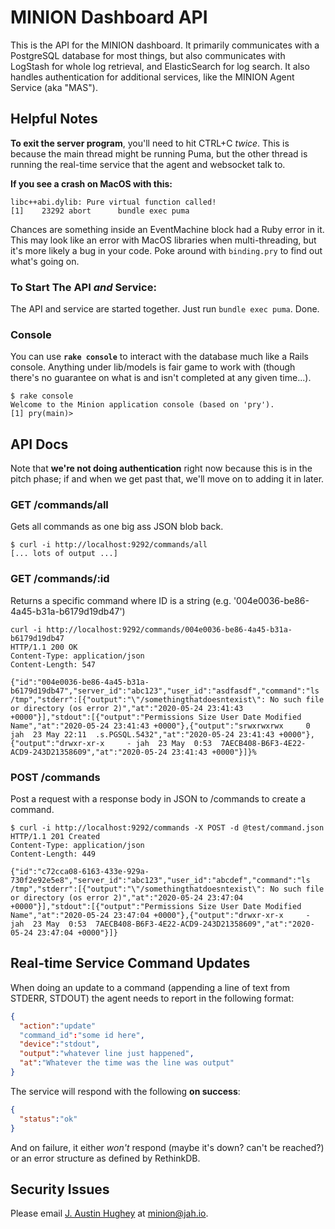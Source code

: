 # MINION Dashboard API

This is the API for the MINION dashboard. It primarily communicates with a
PostgreSQL database for most things, but also communicates with LogStash for
whole log retrieval, and ElasticSearch for log search. It also handles authentication
for additional services, like the MINION Agent Service (aka "MAS").

## Helpful Notes

**To exit the server program**, you'll need to hit CTRL+C _twice_. This is
because the main thread might be running Puma, but the other thread is running
the real-time service that the agent and websocket talk to.

**If you see a crash on MacOS with this:**

```
libc++abi.dylib: Pure virtual function called!
[1]    23292 abort      bundle exec puma
```

Chances are something inside an EventMachine block had a Ruby error in it. This
may look like an error with MacOS libraries when multi-threading, but it's more
likely a bug in your code. Poke around with `binding.pry` to find out what's
going on.

### To Start The API _and_ Service:

The API and service are started together. Just run `bundle exec puma`. Done.

### Console

You can use **`rake console`** to interact with the database much like a
Rails console. Anything under lib/models is fair game to work with (though
there's no guarantee on what is and isn't completed at any given time...).

```
$ rake console
Welcome to the Minion application console (based on 'pry').
[1] pry(main)>
```

## API Docs

Note that **we're not doing authentication** right now because this is in the
pitch phase; if and when we get past that, we'll move on to adding it in later.

### GET /commands/all

Gets all commands as one big ass JSON blob back.

```
$ curl -i http://localhost:9292/commands/all
[... lots of output ...]
```

### GET /commands/:id

Returns a specific command where ID is a string (e.g. '004e0036-be86-4a45-b31a-b6179d19db47')

```
curl -i http://localhost:9292/commands/004e0036-be86-4a45-b31a-b6179d19db47
HTTP/1.1 200 OK
Content-Type: application/json
Content-Length: 547

{"id":"004e0036-be86-4a45-b31a-b6179d19db47","server_id":"abc123","user_id":"asdfasdf","command":"ls /tmp","stderr":[{"output":"\"/somethingthatdoesntexist\": No such file or directory (os error 2)","at":"2020-05-24 23:41:43 +0000"}],"stdout":[{"output":"Permissions Size User Date Modified Name","at":"2020-05-24 23:41:43 +0000"},{"output":"srwxrwxrwx     0 jah  23 May 22:11  .s.PGSQL.5432","at":"2020-05-24 23:41:43 +0000"},{"output":"drwxr-xr-x     - jah  23 May  0:53  7AECB408-B6F3-4E22-ACD9-243D21358609","at":"2020-05-24 23:41:43 +0000"}]}%
```

### POST /commands

Post a request with a response body in JSON to /commands to create a command.

```
$ curl -i http://localhost:9292/commands -X POST -d @test/command.json
HTTP/1.1 201 Created
Content-Type: application/json
Content-Length: 449

{"id":"c72cca08-6163-433e-929a-730f2e92e5e8","server_id":"abc123","user_id":"abcdef","command":"ls /tmp","stderr":[{"output":"\"/somethingthatdoesntexist\": No such file or directory (os error 2)","at":"2020-05-24 23:47:04 +0000"}],"stdout":[{"output":"Permissions Size User Date Modified Name","at":"2020-05-24 23:47:04 +0000"},{"output":"drwxr-xr-x     - jah  23 May  0:53  7AECB408-B6F3-4E22-ACD9-243D21358609","at":"2020-05-24 23:47:04 +0000"}]}
```

## Real-time Service Command Updates

When doing an update to a command (appending a line of text from STDERR, STDOUT)
the agent needs to report in the following format:

```json
{
  "action":"update"
  "command_id":"some id here",
  "device":"stdout",
  "output":"whatever line just happened",
  "at":"Whatever the time was the line was output"
}
```

The service will respond with the following **on success**:

```json
{
  "status":"ok"
}
```

And on failure, it either _won't_ respond (maybe it's down? can't be reached?)
or an error structure as defined by RethinkDB.

## Security Issues

Please email [J. Austin Hughey](https://github.com/jahio) at minion@jah.io.
